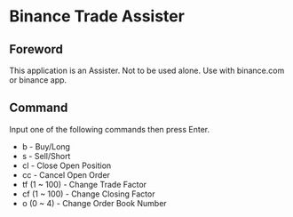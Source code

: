 # Binance Trade Assister

## Foreword
This application is an Assister. Not to be used alone. Use with binance.com or binance app.

## Command
Input one of the following commands then press Enter.
- b - Buy/Long
- s - Sell/Short
- cl - Close Open Position
- cc - Cancel Open Order
- tf (1 ~ 100) - Change Trade Factor
- cf (1 ~ 100) - Change Closing Factor
- o (0 ~ 4) - Change Order Book Number
